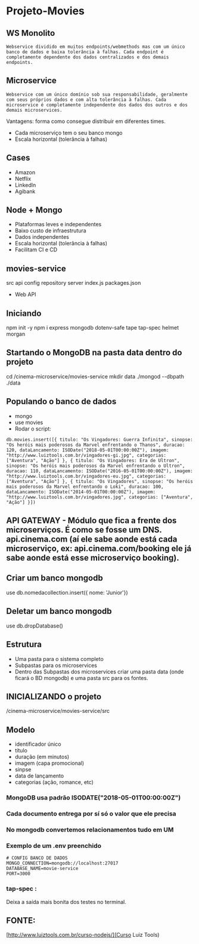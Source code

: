 # Projeto-Movies

## WS Monolito
```
Webservice dividido em muitos endpoints/webmethods mas com um único banco de dados e baixa tolerância à falhas. Cada endpoint é completamente dependente dos dados centralizados e dos demais endpoints.
```

## Microservice
```
Webservice com um único domínio sob sua responsabilidade, geralmente com seus próprios dados e com alta tolerância à falhas. Cada microservice é completamente independente dos dados dos outros e dos demais microservices.
```
Vantagens: forma como consegue distribuir em diferentes times.

- Cada microserviço tem o seu banco mongo
- Escala horizontal (tolerância à falhas)


## Cases
- Amazon
- Netflix
- LinkedIn
- Agibank

## Node + Mongo

- Plataformas leves e independentes
- Baixo custo de infraestrutura
- Dados independentes
- Escala horizontal (tolerância à falhas)
- Facilitam CI e CD

## movies-service
src
  api
  config
  repository
  server
  index.js
  packages.json


- Web API

## Iniciando
npm init -y
npm i express mongodb dotenv-safe tape tap-spec helmet morgan


## Startando o MongoDB na pasta data dentro do projeto
cd /cinema-microservice/movies-service
mkdir data
./mongod --dbpath ./data

## Populando o banco de dados
- mongo
- use movies
- Rodar o script:

```
db.movies.insert([{ titulo: "Os Vingadores: Guerra Infinita", sinopse: "Os heróis mais poderosos da Marvel enfrentando o Thanos", duracao: 120, dataLancamento: ISODate("2018-05-01T00:00:00Z"), imagem: "http://www.luiztools.com.br/vingadores-gi.jpg", categorias: ["Aventura", "Ação"] }, { titulo: "Os Vingadores: Era de Ultron", sinopse: "Os heróis mais poderosos da Marvel enfrentando o Ultron", duracao: 110, dataLancamento: ISODate("2016-05-01T00:00:00Z"), imagem: "http://www.luiztools.com.br/vingadores-eu.jpg", categorias: ["Aventura", "Ação"] }, { titulo: "Os Vingadores", sinopse: "Os heróis mais poderosos da Marvel enfrentando o Loki", duracao: 100, dataLancamento: ISODate("2014-05-01T00:00:00Z"), imagem: "http://www.luiztools.com.br/vingadores.jpg", categorias: ["Aventura", "Ação"] }])
```

## API GATEWAY - Módulo que fica a frente dos microserviços. É como se fosse um DNS. api.cinema.com (aí ele sabe aonde está cada microserviço, ex: api.cinema.com/booking ele já sabe aonde está esse microserviço booking).

## Criar um banco mongodb
use <nomedobanco>
db.nomedacollection.insert({ nome: 'Junior'})

## Deletar um banco mongodb
use <nomedobanco>
db.dropDatabase()

## Estrutura
- Uma pasta para o sistema completo
- Subpastas para os microservices
- Dentro das Subpastas dos microservices criar uma pasta data (onde ficará o BD mongodb) e uma pasta src para os fontes.

## INICIALIZANDO o projeto
/cinema-microservice/movies-service/src

## Modelo
- identificador único
- título
- duração (em minutos)
- imagem (capa promocional)
- sinpse
- data de lançamento
- categorias (ação, romance, etc)


### MongoDB usa padrão ISODATE("2018-05-01T00:00:00Z")

### Cada documento entrega por sí só o valor que ele precisa

### No mongodb convertemos relacionamentos tudo em UM

### Exemplo de um .env preenchido

```
# CONFIG BANCO DE DADOS
MONGO_CONNECTION=mongodb://localhost:27017
DATABASE_NAME=movie-service
PORT=3000
```

### tap-spec :
Deixa a saída mais bonita dos testes no terminal.

## FONTE:

[http://www.luiztools.com.br/curso-nodejs/](Curso Luiz Tools)